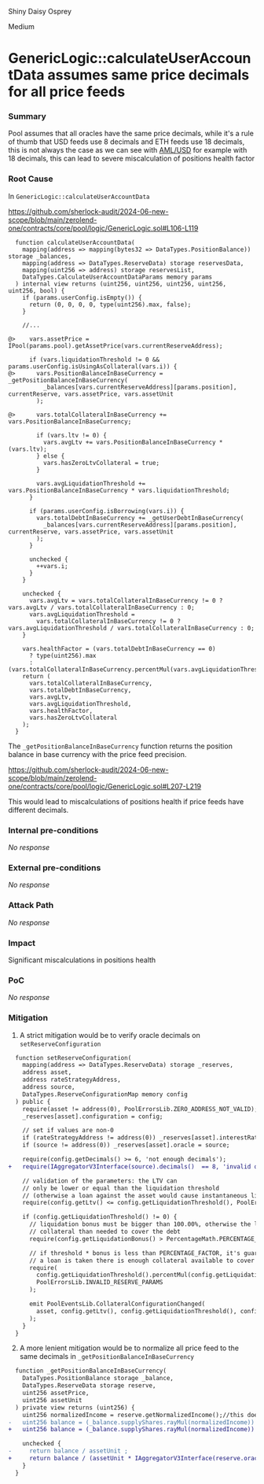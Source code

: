 Shiny Daisy Osprey

Medium

# GenericLogic::calculateUserAccountData assumes same price decimals for all price feeds

### Summary

Pool assumes that all oracles have the same price decimals, while it's a rule of thumb that USD feeds use 8 decimals and ETH feeds use 18 decimals, this is not always the case as we can see with [AML/USD](https://etherscan.io/address/0xe20CA8D7546932360e37E9D72c1a47334af57706#readContract#F3) for example with 18 decimals, this can lead to severe miscalculation of positions health factor


### Root Cause

In `GenericLogic::calculateUserAccountData` 

https://github.com/sherlock-audit/2024-06-new-scope/blob/main/zerolend-one/contracts/core/pool/logic/GenericLogic.sol#L106-L119

```solidity
  function calculateUserAccountData(
    mapping(address => mapping(bytes32 => DataTypes.PositionBalance)) storage _balances,
    mapping(address => DataTypes.ReserveData) storage reservesData,
    mapping(uint256 => address) storage reservesList,
    DataTypes.CalculateUserAccountDataParams memory params
  ) internal view returns (uint256, uint256, uint256, uint256, uint256, bool) {
    if (params.userConfig.isEmpty()) {
      return (0, 0, 0, 0, type(uint256).max, false);
    }

    //...

@>    vars.assetPrice = IPool(params.pool).getAssetPrice(vars.currentReserveAddress);

      if (vars.liquidationThreshold != 0 && params.userConfig.isUsingAsCollateral(vars.i)) {
@>      vars.PositionBalanceInBaseCurrency = _getPositionBalanceInBaseCurrency(
          _balances[vars.currentReserveAddress][params.position], currentReserve, vars.assetPrice, vars.assetUnit
        );

@>      vars.totalCollateralInBaseCurrency += vars.PositionBalanceInBaseCurrency;

        if (vars.ltv != 0) {
          vars.avgLtv += vars.PositionBalanceInBaseCurrency * (vars.ltv);
        } else {
          vars.hasZeroLtvCollateral = true;
        }

        vars.avgLiquidationThreshold += vars.PositionBalanceInBaseCurrency * vars.liquidationThreshold;
      }

      if (params.userConfig.isBorrowing(vars.i)) {
        vars.totalDebtInBaseCurrency += _getUserDebtInBaseCurrency(
          _balances[vars.currentReserveAddress][params.position], currentReserve, vars.assetPrice, vars.assetUnit
        );
      }

      unchecked {
        ++vars.i;
      }
    }

    unchecked {
      vars.avgLtv = vars.totalCollateralInBaseCurrency != 0 ? vars.avgLtv / vars.totalCollateralInBaseCurrency : 0;
      vars.avgLiquidationThreshold =
        vars.totalCollateralInBaseCurrency != 0 ? vars.avgLiquidationThreshold / vars.totalCollateralInBaseCurrency : 0;
    }

    vars.healthFactor = (vars.totalDebtInBaseCurrency == 0)
      ? type(uint256).max
      : (vars.totalCollateralInBaseCurrency.percentMul(vars.avgLiquidationThreshold)).wadDiv(vars.totalDebtInBaseCurrency);
    return (
      vars.totalCollateralInBaseCurrency,
      vars.totalDebtInBaseCurrency,
      vars.avgLtv,
      vars.avgLiquidationThreshold,
      vars.healthFactor,
      vars.hasZeroLtvCollateral
    );
  }
```

The `_getPositionBalanceInBaseCurrency` function returns the position balance in base currency with the price feed precision.

https://github.com/sherlock-audit/2024-06-new-scope/blob/main/zerolend-one/contracts/core/pool/logic/GenericLogic.sol#L207-L219

This would lead to miscalculations of positions health if price feeds have different decimals. 



### Internal pre-conditions

_No response_

### External pre-conditions

_No response_

### Attack Path

_No response_

### Impact

Significant miscalculations in positions health

### PoC

_No response_

### Mitigation

1. A strict mitigation would be to verify oracle decimals on `setReserveConfiguration`

```diff
  function setReserveConfiguration(
    mapping(address => DataTypes.ReserveData) storage _reserves,
    address asset,
    address rateStrategyAddress,
    address source,
    DataTypes.ReserveConfigurationMap memory config
  ) public {
    require(asset != address(0), PoolErrorsLib.ZERO_ADDRESS_NOT_VALID);
    _reserves[asset].configuration = config;

    // set if values are non-0
    if (rateStrategyAddress != address(0)) _reserves[asset].interestRateStrategyAddress = rateStrategyAddress;
    if (source != address(0)) _reserves[asset].oracle = source;

    require(config.getDecimals() >= 6, 'not enough decimals');
+   require(IAggregatorV3Interface(source).decimals()  == 8, 'invalid oracle decimals');//or 18 depending on base currency

    // validation of the parameters: the LTV can
    // only be lower or equal than the liquidation threshold
    // (otherwise a loan against the asset would cause instantaneous liquidation)
    require(config.getLtv() <= config.getLiquidationThreshold(), PoolErrorsLib.INVALID_RESERVE_PARAMS);

    if (config.getLiquidationThreshold() != 0) {
      // liquidation bonus must be bigger than 100.00%, otherwise the liquidator would receive less
      // collateral than needed to cover the debt
      require(config.getLiquidationBonus() > PercentageMath.PERCENTAGE_FACTOR, PoolErrorsLib.INVALID_RESERVE_PARAMS);

      // if threshold * bonus is less than PERCENTAGE_FACTOR, it's guaranteed that at the moment
      // a loan is taken there is enough collateral available to cover the liquidation bonus
      require(
        config.getLiquidationThreshold().percentMul(config.getLiquidationBonus()) <= PercentageMath.PERCENTAGE_FACTOR,
        PoolErrorsLib.INVALID_RESERVE_PARAMS
      );

      emit PoolEventsLib.CollateralConfigurationChanged(
        asset, config.getLtv(), config.getLiquidationThreshold(), config.getLiquidationThreshold()
      );
    }
  }
```

2. A more lenient mitigation would be to normalize all price feed to the same decimals in `_getPositionBalanceInBaseCurrency`

```diff
  function _getPositionBalanceInBaseCurrency(
    DataTypes.PositionBalance storage _balance,
    DataTypes.ReserveData storage reserve,
    uint256 assetPrice,
    uint256 assetUnit
  ) private view returns (uint256) {
    uint256 normalizedIncome = reserve.getNormalizedIncome();//this does liner interest calculation to get normalizedIncome (liquidityIndex)
-   uint256 balance = (_balance.supplyShares.rayMul(normalizedIncome)) * assetPrice;
+   uint256 balance = (_balance.supplyShares.rayMul(normalizedIncome)) * assetPrice * 1e18;

    unchecked {
-     return balance / assetUnit ;
+     return balance / (assetUnit * IAggregatorV3Interface(reserve.oracle).decimals());//all balance price in 1e18
    }
  }
```
